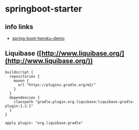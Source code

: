 # springboot-starter

## info links

* [spring-boot-heroku-demo](https://github.com/kissaten/spring-boot-heroku-demo)

## Liquibase ([http://www.liquibase.org/](http://www.liquibase.org/))

```
buildscript {
  repositories {
    maven {
      url "https://plugins.gradle.org/m2/"
    }
  }
  dependencies {
    classpath "gradle.plugin.org.liquibase:liquibase-gradle-plugin:1.2.1"
  }
}

apply plugin: "org.liquibase.gradle"
```
